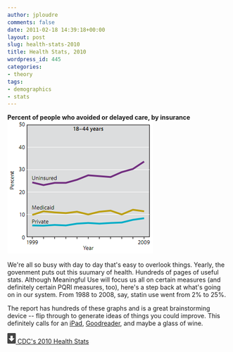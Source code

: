 ```yaml
---
author: jploudre
comments: false
date: 2011-02-18 14:39:18+00:00
layout: post
slug: health-stats-2010
title: Health Stats, 2010
wordpress_id: 445
categories:
- theory
tags:
- demographics
- stats
---
```


**Percent of people who avoided or delayed care, by insurance**  
![](/files/2011/02/Screen-shot-2011-02-18-at-6.29.15-AM.png)

We're all so busy with day to day that's easy to overlook things. Yearly, the govenment puts out this suumary of health. Hundreds of pages of useful stats. Although Meaningful Use will focus us all on certain measures (and definitely certain PQRI measures, too), here's a step back at what's going on in our system. From 1988 to 2008, say, statin use went from 2% to 25%.

The report has hundreds of these graphs and is a great brainstorming device -- flip through to generate ideas of things you could improve. This definitely calls for an [iPad](http://www.apple.com/ipad/), [Goodreader](http://www.goodreader.net/goodreader.html), and maybe a glass of wine.

[![](/files/2011/01/57-download.png) CDC's 2010 Health Stats](http://www.cdc.gov/nchs/data/hus/hus10.pdf)
